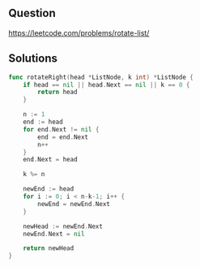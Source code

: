 ## Question

https://leetcode.com/problems/rotate-list/

## Solutions

```go
func rotateRight(head *ListNode, k int) *ListNode {
	if head == nil || head.Next == nil || k == 0 {
		return head
	}

	n := 1
	end := head
	for end.Next != nil {
		end = end.Next
		n++
	}
	end.Next = head

	k %= n

	newEnd := head
	for i := 0; i < n-k-1; i++ {
		newEnd = newEnd.Next
	}

	newHead := newEnd.Next
	newEnd.Next = nil

	return newHead
}
```
